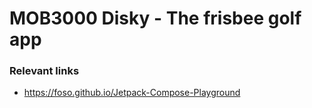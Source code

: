 # MOB3000 Disky - The frisbee golf app


### Relevant links

 - https://foso.github.io/Jetpack-Compose-Playground
